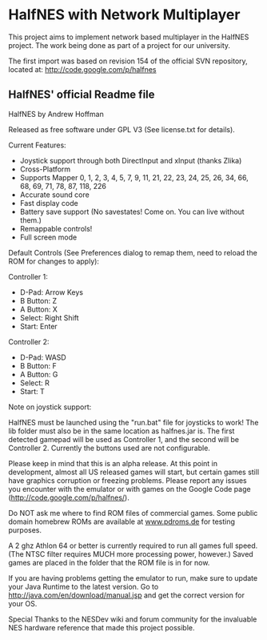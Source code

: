  HalfNES with Network Multiplayer
==================================

This project aims to implement network based multiplayer in the HalfNES project. The work being done as part of a project for our university.

The first import was based on revision 154 of the official SVN repository, located at: http://code.google.com/p/halfnes


HalfNES' official Readme file
-----------------------------

HalfNES by Andrew Hoffman

Released as free software under GPL V3 (See license.txt for details). 

Current Features:

-   Joystick support through both DirectInput and xInput (thanks Zlika) 
-   Cross-Platform
-   Supports Mapper 0, 1, 2, 3, 4, 5, 7, 9, 11, 21, 22, 23, 24, 25, 26, 34, 66, 68, 69, 71, 78, 87, 118, 226 
-   Accurate sound core
-   Fast display code
-   Battery save support (No savestates! Come on. You can live without them.)
-   Remappable controls!
-   Full screen mode 

Default Controls (See Preferences dialog to remap them, need to reload 
the ROM for changes to apply): 

Controller 1:
-   D-Pad: Arrow Keys
-   B Button: Z
-   A Button: X
-   Select: Right Shift
-   Start: Enter 

Controller 2:
-   D-Pad: WASD
-   B Button: F
-   A Button: G
-   Select: R
-   Start: T 

Note on joystick support: 

HalfNES must be launched using the "run.bat" file for joysticks to work!
The lib folder must also be in the same location as halfnes.jar is.
The first detected gamepad will be used as Controller 1, and the second 
will be Controller 2. Currently the buttons used are not configurable. 

Please keep in mind that this is an alpha release. At this point in 
development, almost all US released games will start, but certain games 
still have graphics corruption or freezing problems. Please report any 
issues you encounter with the emulator or with games on the Google Code 
page (http://code.google.com/p/halfnes/). 

Do NOT ask me where to find ROM files of commercial games. Some public 
domain homebrew ROMs are available at www.pdroms.de for testing 
purposes. 

A 2 ghz Athlon 64 or better is currently required to run all games full 
speed. (The NTSC filter requires MUCH more processing power, however.)
Saved games are placed in the folder that the ROM file is in for 
now. 

If you are having problems getting the emulator to run, make sure to 
update your Java Runtime to the latest version. Go to 
http://java.com/en/download/manual.jsp and get the correct version for 
your OS. 

Special Thanks to the NESDev wiki and forum community for the invaluable 
NES hardware reference that made this project possible. 


